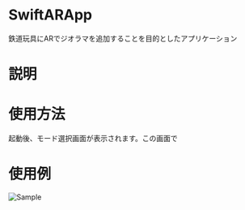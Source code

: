 # SwiftARApp
鉄道玩具にARでジオラマを追加することを目的としたアプリケーション

# 説明


# 使用方法
起動後、モード選択画面が表示されます。この画面で



# 使用例
![Sample](https://user-images.githubusercontent.com/64212890/223731850-38ffdbb4-bade-4d46-8d98-5c1d562ce567.jpeg)





